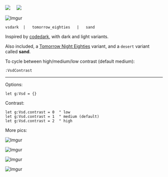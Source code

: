 <a href='https://opensource.org/licenses/MIT'><img src='https://img.shields.io/badge/license-MIT-a31f34.svg?style=flat-square' /></a>
&nbsp;&nbsp;&nbsp;
<a href='https://github.com/lifepillar/vim-colortemplate'><img src='https://img.shields.io/badge/made%20with-Colortemplate-007f00.svg?style=flat-square' /></a>
&nbsp;&nbsp;&nbsp;

![Imgur](https://i.imgur.com/yRIgSTC.png)

    vsdark  |   tomorrow_eighties   |   sand

Inspired by [codedark](https://github.com/tomasiser/vim-code-dark), with dark and light
variants.

Also included, a [Tomorrow Night Eighties](https://github.com/chriskempson/tomorrow-theme)
variant, and a `desert` variant called **sand**.

To cycle between high/medium/low contrast (default medium):

    :VsdContrast

------------

Options:

    let g:Vsd = {}

Contrast:

    let g:Vsd.contrast = 0  " low
    let g:Vsd.contrast = 1  " medium (default)
    let g:Vsd.contrast = 2  " high

More pics:

![Imgur](https://i.imgur.com/fzildns.png)

![Imgur](https://i.imgur.com/gH8lBAv.png)

![Imgur](https://i.imgur.com/wQ2UfpZ.png)

![Imgur](https://i.imgur.com/KeeOGtF.png)

